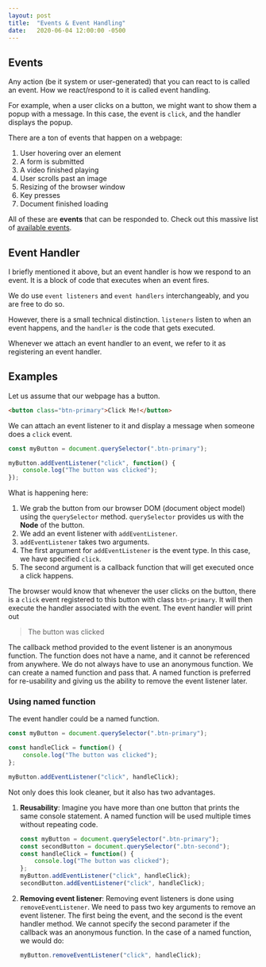 ```yaml
---
layout: post
title:  "Events & Event Handling"
date:   2020-06-04 12:00:00 -0500
---
```


## Events

Any action (be it system or user-generated) that you can react to is called an event. How we react/respond to it is called event handling.

For example, when a user clicks on a button, we might want to show them a popup with a message. In this case, the event is `click`, and the handler displays the popup.

There are a ton of events that happen on a webpage:

1. User hovering over an element
2. A form is submitted
3. A video finished playing
4. User scrolls past an image
5. Resizing of the browser window
6. Key presses
7. Document finished loading

All of these are **events** that can be responded to. Check out this massive list of [available events](https://developer.mozilla.org/en-US/docs/Web/Events).

## Event Handler

I briefly mentioned it above, but an event handler is how we respond to an event. It is a block of code that executes when an event fires.

We do use `event listeners` and `event handlers` interchangeably, and you are free to do so.

However, there is a small technical distinction. `listeners` listen to when an event happens, and the `handler` is the code that gets executed.

Whenever we attach an event handler to an event, we refer to it as registering an event handler.

## Examples

Let us assume that our webpage has a button.

```html
<button class="btn-primary">Click Me!</button>
```

We can attach an event listener to it and display a message when someone does a `click` event.

```javascript
const myButton = document.querySelector(".btn-primary");

myButton.addEventListener("click", function() {
    console.log("The button was clicked");
});
```

What is happening here:
1. We grab the button from our browser DOM (document object model) using the `querySelector` method. `querySelector` provides us with the **Node** of the button.
2. We add an event listener with `addEventListener`.
3. `addEventListener` takes two arguments.
4. The first argument for `addEventListener` is the event type. In this case, we have specified `click`.
5. The second argument is a callback function that will get executed once a click happens.

The browser would know that whenever the user clicks on the button, there is a `click` event registered to this button with class `btn-primary`. It will then execute the handler associated with the event. The event handler will print out

> The button was clicked

The callback method provided to the event listener is an anonymous function. The function does not have a name, and it cannot be referenced from anywhere. We do not always have to use an anonymous function. We can create a named function and pass that. A named function is preferred for re-usability and giving us the ability to remove the event listener later.

### Using named function

The event handler could be a named function.

```javascript
const myButton = document.querySelector(".btn-primary");

const handleClick = function() {
    console.log("The button was clicked");
};

myButton.addEventListener("click", handleClick);
```

Not only does this look cleaner, but it also has two advantages.

1. **Reusability**:
   Imagine you have more than one button that prints the same console statement. A named function will be used multiple times without repeating code.
   ```javascript
   const myButton = document.querySelector(".btn-primary");
   const secondButton = document.querySelector(".btn-second");
   const handleClick = function() {
       console.log("The button was clicked");
   };
   myButton.addEventListener("click", handleClick);
   secondButton.addEventListener("click", handleClick);
   ```
2. **Removing event listener**:
   Removing event listeners is done using `removeEventListener`. We need to pass two key arguments to remove an event listener. The first being the event, and the second is the event handler method. We cannot specify the second parameter if the callback was an anonymous function. In the case of a named function, we would do:
   ```javascript
   myButton.removeEventListener("click", handleClick);
   ```
